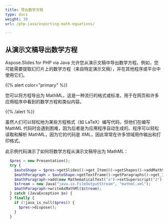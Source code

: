 ```yaml
---
title: 导出数学方程
type: docs
weight: 30
url: /php-java/exporting-math-equations/

---
```


## 从演示文稿导出数学方程

Aspose.Slides for PHP via Java 允许您从演示文稿中导出数学方程。例如，您可能需要提取幻灯片上的数学方程（来自特定演示文稿），并在其他程序或平台中使用它们。

{{% alert color="primary" %}} 

您可以将方程导出为 MathML，这是一种流行的格式或标准，用于在网页和许多应用程序中看到的数学方程和类似内容。

{{% /alert %}}

虽然人们可以轻松地为某些方程格式（如 LaTeX）编写代码，但他们在编写 MathML 代码时会遇到困难，因为后者是为应用程序自动生成的。程序可以轻松读取和解析 MathML，因为它的代码是 XML，因此常常在许多领域用作输出和打印格式。

此示例代码演示了如何将数学方程从演示文稿导出为 MathML：

```php
  $pres = new Presentation();
  try {
    $autoShape = $pres->getSlides()->get_Item(0)->getShapes()->addMathShape(0, 0, 500, 50);
    $mathParagraph = $autoShape->getTextFrame()->getParagraphs()->get_Item(0)->getPortions()->get_Item(0)->getMathParagraph();
    $mathParagraph->add(new MathematicalText("a")->setSuperscript("2")->join("+")->join(new MathematicalText("b")->setSuperscript("2"))->join("=")->join(new MathematicalText("c")->setSuperscript("2")));
    $stream = new Java("java.io.FileOutputStream", "mathml.xml");
    $mathParagraph->writeAsMathMl($stream);
  } catch (JavaException $e) {
  } finally {
    if (!java_is_null($pres)) {
      $pres->dispose();
    }
  }
```